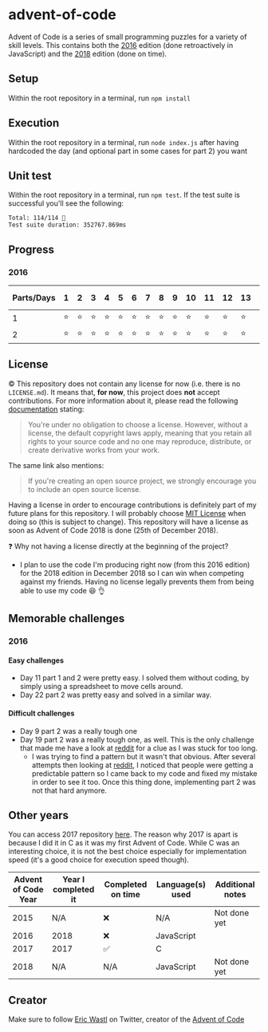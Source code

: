 # advent-of-code
Advent of Code is a series of small programming puzzles for a variety of skill levels. This contains both the [2016](https://adventofcode.com/2016) edition (done retroactively in JavaScript) and the [2018](https://adventofcode.com/2018) edition (done on time).

## Setup

Within the root repository in a terminal, run `npm install`

## Execution

Within the root repository in a terminal, run `node index.js` after having hardcoded the day (and optional part in some cases for part 2) you want

## Unit test

Within the root repository in a terminal, run `npm test`. If the test suite is successful you'll see the following:
```
Total: 114/114 🎉
Test suite duration: 352767.869ms
```

## Progress

### 2016

|Parts/Days|1|2|3|4|5|6|7|8|9|10|11|12|13|14|15|16|17|18|19|20|21|22|23|24|25 :christmas_tree:|
|-|-|-|-|-|-|-|-|-|-|-|-|-|-|-|-|-|-|-|-|-|-|-|-|-|-|
|1|:star:|:star:|:star:|:star:|:star:|:star:|:star:|:star:|:star:|:star:|:star:|:star:|:star:|:star:|:star:|:star:|:star:|:star:|:star:|:star:|:star:|:star:|:star:|:star:|:star2:|
|2|:star:|:star:|:star:|:star:|:star:|:star:|:star:|:star:|:star:|:star:|:star:|:star:|:star:|:star:|:star:|:star:|:star:|:star:|:star:|:star:|:star:|:star:|:star:|:star:|:star2:|

## License

:copyright: This repository does not contain any license for now (i.e. there is no `LICENSE.md`). It means that, **for now**, this project does **not** accept contributions.
For more information about it, please read the following [documentation](https://help.github.com/articles/licensing-a-repository/#choosing-the-right-license) stating:
> You're under no obligation to choose a license. However, without a license, the default copyright laws apply, meaning that you retain all rights to your source code and no one may reproduce, distribute, or create derivative works from your work.

The same link also mentions:
> If you're creating an open source project, we strongly encourage you to include an open source license.

Having a license in order to encourage contributions is definitely part of my future plans for this repository. I will probably choose [MIT License](https://choosealicense.com/licenses/mit/) when doing so (this is subject to change). This repository will have a license as soon as Advent of Code 2018 is done (25th of December 2018).

:question: Why not having a license directly at the beginning of the project?

- I plan to use the code I'm producing right now (from this 2016 edition) for the 2018 edition in December 2018 so I can win when competing against my friends. Having no license legally prevents them from being able to use my code :laughing: :ok_hand:

## Memorable challenges

### 2016

#### Easy challenges

- Day 11 part 1 and 2 were pretty easy. I solved them without coding, by simply using a spreadsheet to move cells around.
- Day 22 part 2 was pretty easy and solved in a similar way.

#### Difficult challenges

- Day 9 part 2 was a really tough one
- Day 19 part 2 was a really tough one, as well. This is the only challenge that made me have a look at [reddit](https://www.reddit.com/r/adventofcode/) for a clue as I was stuck for too long.
  - I was trying to find a pattern but it wasn't that obvious. After several attempts then looking at [reddit](https://www.reddit.com/r/adventofcode/), I noticed that people were getting a predictable pattern so I came back to my code and fixed my mistake in order to see it too. Once this thing done, implementing part 2 was not that hard anymore. 

## Other years

You can access 2017 repository [here](https://github.com/sebranly/advent-of-code-2017). The reason why 2017 is apart is because I did it in C as it was my first Advent of Code. While C was an interesting choice, it is not the best choice especially for implementation speed (it's a good choice for execution speed though).

|Advent of Code Year|Year I completed it|Completed on time|Language(s) used|Additional notes|
|-|-|-|-|-|
|2015|N/A|:x:|N/A|Not done yet|
|2016|2018|:x:|JavaScript|
|2017|2017|:white_check_mark:|C|
|2018|N/A|N/A|JavaScript|Not done yet|

## Creator

Make sure to follow [Eric Wastl](https://twitter.com/ericwastl) on Twitter, creator of the [Advent of Code](https://adventofcode.com/)